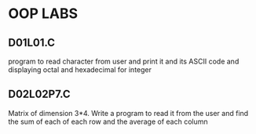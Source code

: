 # OOP LABS
## D01L01.C
program to read character from user and print it and its ASCII code and displaying octal and hexadecimal for integer
## D02L02P7.C
Matrix of dimension 3*4. Write a program to read it from the user and find the sum of each of each row and the average of each column 

